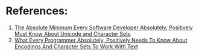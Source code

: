 
# References:

1. [The Absolute Minimum Every Software Developer Absolutely, Positively Must Know About Unicode and Character Sets](http://www.joelonsoftware.com/articles/Unicode.html)
2. [What Every Programmer Absolutely, Positively Needs To Know About Encodings And Character Sets To Work With Text](http://kunststube.net/encoding/)